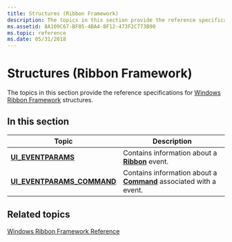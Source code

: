 ```yaml
---
title: Structures (Ribbon Framework)
description: The topics in this section provide the reference specifications for Windows Ribbon Framework structures.
ms.assetid: 8A109C67-BF05-4BA4-8F12-473F2C773B90
ms.topic: reference
ms.date: 05/31/2018
---
```


# Structures (Ribbon Framework)

The topics in this section provide the reference specifications for [Windows Ribbon Framework](-uiplat-windowsribbon-entry.md) structures.

## In this section



| Topic                                                                  | Description                                                                                                       |
|------------------------------------------------------------------------|-------------------------------------------------------------------------------------------------------------------|
| [**UI\_EVENTPARAMS**](/windows/desktop/api/Uiribbon/ns-uiribbon-ui_eventparams)<br/>                   | Contains information about a [**Ribbon**](windowsribbon-element-ribbon.md) event.<br/>                     |
| [**UI\_EVENTPARAMS\_COMMAND**](/windows/desktop/api/Uiribbon/ns-uiribbon-ui_eventparams_command)<br/> | Contains information about a [**Command**](windowsribbon-element-command.md) associated with a event.<br/> |



 

## Related topics

<dl> <dt>

[Windows Ribbon Framework Reference](windowsribbon-reference-entry.md)
</dt> </dl>

 

 





